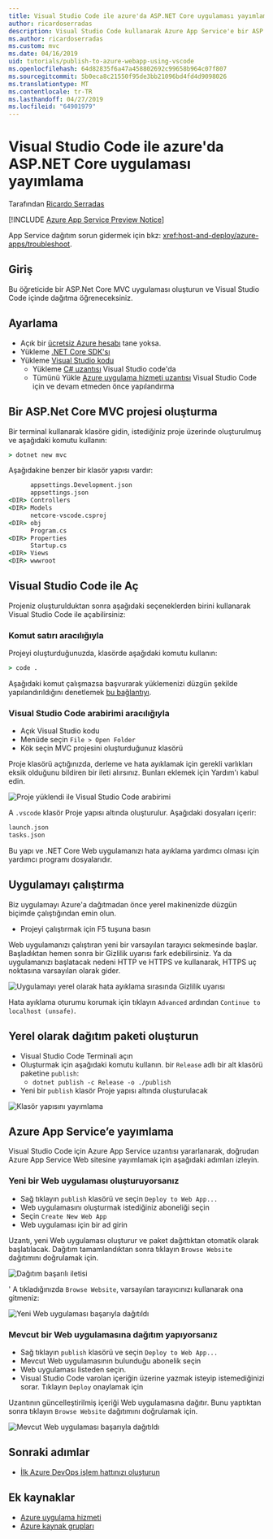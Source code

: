 ```yaml
---
title: Visual Studio Code ile azure'da ASP.NET Core uygulaması yayımlama
author: ricardoserradas
description: Visual Studio Code kullanarak Azure App Service'e bir ASP.NET Core uygulaması yayımlama hakkında bilgi edinin
ms.author: ricardoserradas
ms.custom: mvc
ms.date: 04/16/2019
uid: tutorials/publish-to-azure-webapp-using-vscode
ms.openlocfilehash: 64d82835f6a47a458802692c99658b964c07f807
ms.sourcegitcommit: 5b0eca8c21550f95de3bb21096bd4fd4d9098026
ms.translationtype: MT
ms.contentlocale: tr-TR
ms.lasthandoff: 04/27/2019
ms.locfileid: "64901979"
---
```

# <a name="publish-an-aspnet-core-app-to-azure-with-visual-studio-code"></a>Visual Studio Code ile azure'da ASP.NET Core uygulaması yayımlama

Tarafından [Ricardo Serradas](https://twitter.com/ricardoserradas)

[!INCLUDE [Azure App Service Preview Notice](../includes/azure-apps-preview-notice.md)]

App Service dağıtım sorun gidermek için bkz: <xref:host-and-deploy/azure-apps/troubleshoot>.

## <a name="intro"></a>Giriş

Bu öğreticide bir ASP.Net Core MVC uygulaması oluşturun ve Visual Studio Code içinde dağıtma öğreneceksiniz.

## <a name="set-up"></a>Ayarlama

- Açık bir [ücretsiz Azure hesabı](https://azure.microsoft.com/free/dotnet/) tane yoksa.
- Yükleme [.NET Core SDK'sı](https://dotnet.microsoft.com/download)
- Yükleme [Visual Studio kodu](https://code.visualstudio.com/Download)
  - Yükleme [ C# uzantısı](https://marketplace.visualstudio.com/items?itemName=ms-vscode.csharp) Visual Studio code'da
  - Tümünü Yükle [Azure uygulama hizmeti uzantısı](https://marketplace.visualstudio.com/items?itemName=ms-azuretools.vscode-azureappservice) Visual Studio Code için ve devam etmeden önce yapılandırma

## <a name="create-an-aspnet-core-mvc-project"></a>Bir ASP.Net Core MVC projesi oluşturma

Bir terminal kullanarak klasöre gidin, istediğiniz proje üzerinde oluşturulmuş ve aşağıdaki komutu kullanın:

```cmd
> dotnet new mvc
```

Aşağıdakine benzer bir klasör yapısı vardır:

```cmd
      appsettings.Development.json
      appsettings.json
<DIR> Controllers
<DIR> Models
      netcore-vscode.csproj
<DIR> obj
      Program.cs
<DIR> Properties
      Startup.cs
<DIR> Views
<DIR> wwwroot
```

## <a name="open-it-with-visual-studio-code"></a>Visual Studio Code ile Aç

Projeniz oluşturulduktan sonra aşağıdaki seçeneklerden birini kullanarak Visual Studio Code ile açabilirsiniz:

### <a name="through-the-command-line"></a>Komut satırı aracılığıyla

Projeyi oluşturduğunuzda, klasörde aşağıdaki komutu kullanın:

```cmd
> code .
```

Aşağıdaki komut çalışmazsa başvurarak yüklemenizi düzgün şekilde yapılandırıldığını denetlemek [bu bağlantıyı](https://code.visualstudio.com/docs/setup/setup-overview#_cross-platform).

### <a name="through-visual-studio-code-interface"></a>Visual Studio Code arabirimi aracılığıyla

- Açık Visual Studio kodu
- Menüde seçin `File > Open Folder`
- Kök seçin MVC projesini oluşturduğunuz klasörü

Proje klasörü açtığınızda, derleme ve hata ayıklamak için gerekli varlıkları eksik olduğunu bildiren bir ileti alırsınız. Bunları eklemek için Yardım'ı kabul edin.

![Proje yüklendi ile Visual Studio Code arabirimi](publish-to-azure-webapp-using-vscode/_static/folder-structure-restore-netcore.jpg)

A `.vscode` klasör Proje yapısı altında oluşturulur. Aşağıdaki dosyaları içerir:

```cmd
launch.json
tasks.json
```

Bu yapı ve .NET Core Web uygulamanızı hata ayıklama yardımcı olması için yardımcı programı dosyalarıdır.

## <a name="run-the-app"></a>Uygulamayı çalıştırma

Biz uygulamayı Azure'a dağıtmadan önce yerel makinenizde düzgün biçimde çalıştığından emin olun.

- Projeyi çalıştırmak için F5 tuşuna basın

Web uygulamanızı çalıştıran yeni bir varsayılan tarayıcı sekmesinde başlar. Başladıktan hemen sonra bir Gizlilik uyarısı fark edebilirsiniz. Ya da uygulamanızı başlatacak nedeni HTTP ve HTTPS ve kullanarak, HTTPS uç noktasına varsayılan olarak gider.

![Uygulamayı yerel olarak hata ayıklama sırasında Gizlilik uyarısı](publish-to-azure-webapp-using-vscode/_static/run-webapp-https-warning.jpg)

Hata ayıklama oturumu korumak için tıklayın `Advanced` ardından `Continue to localhost (unsafe)`.

## <a name="generate-the-deployment-package-locally"></a>Yerel olarak dağıtım paketi oluşturun

- Visual Studio Code Terminali açın
- Oluşturmak için aşağıdaki komutu kullanın. bir `Release` adlı bir alt klasörü paketine `publish`:
  - `dotnet publish -c Release -o ./publish`
- Yeni bir `publish` klasör Proje yapısı altında oluşturulacak

![Klasör yapısını yayımlama](publish-to-azure-webapp-using-vscode/_static/publish-folder.jpg)

## <a name="publish-to-azure-app-service"></a>Azure App Service’e yayımlama

Visual Studio Code için Azure App Service uzantısı yararlanarak, doğrudan Azure App Service Web sitesine yayımlamak için aşağıdaki adımları izleyin.

### <a name="if-youre-creating-a-new-web-app"></a>Yeni bir Web uygulaması oluşturuyorsanız

- Sağ tıklayın `publish` klasörü ve seçin `Deploy to Web App...`
- Web uygulamasını oluşturmak istediğiniz aboneliği seçin
- Seçin `Create New Web App`
- Web uygulaması için bir ad girin

Uzantı, yeni Web uygulaması oluşturur ve paket dağıttıktan otomatik olarak başlatılacak. Dağıtım tamamlandıktan sonra tıklayın `Browse Website` dağıtımını doğrulamak için.

![Dağıtım başarılı iletisi](publish-to-azure-webapp-using-vscode/_static/deployment-succeeded-message.jpg)

' A tıkladığınızda `Browse Website`, varsayılan tarayıcınızı kullanarak ona gitmeniz:

![Yeni Web uygulaması başarıyla dağıtıldı](publish-to-azure-webapp-using-vscode/_static/new-webapp-deployed.jpg)

### <a name="if-youre-deploying-to-an-existing-web-app"></a>Mevcut bir Web uygulamasına dağıtım yapıyorsanız

- Sağ tıklayın `publish` klasörü ve seçin `Deploy to Web App...`
- Mevcut Web uygulamasının bulunduğu abonelik seçin
- Web uygulaması listeden seçin.
- Visual Studio Code varolan içeriğin üzerine yazmak isteyip istemediğinizi sorar. Tıklayın `Deploy` onaylamak için

Uzantının güncelleştirilmiş içeriği Web uygulamasına dağıtır. Bunu yaptıktan sonra tıklayın `Browse Website` dağıtımını doğrulamak için.

![Mevcut Web uygulaması başarıyla dağıtıldı](publish-to-azure-webapp-using-vscode/_static/existing-webapp-deployed.jpg)

## <a name="next-steps"></a>Sonraki adımlar

- [İlk Azure DevOps işlem hattınızı oluşturun](/azure/devops/pipelines/create-first-pipeline)

## <a name="additional-resources"></a>Ek kaynaklar

- [Azure uygulama hizmeti](/azure/app-service/app-service-web-overview)
- [Azure kaynak grupları](/azure/azure-resource-manager/resource-group-overview#resource-groups)